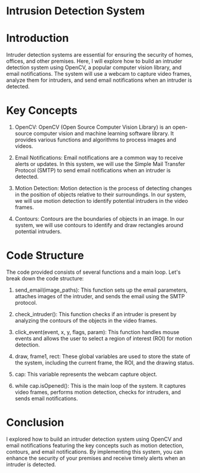 # Intrusion Detection System
# Introduction
Intruder detection systems are essential for ensuring the security of homes, offices, and other premises. Here, I will explore how to build an intruder detection system using OpenCV, a popular computer vision library, and email notifications. The system will use a webcam to capture video frames, analyze them for intruders, and send email notifications when an intruder is detected.

# Key Concepts
1. OpenCV: OpenCV (Open Source Computer Vision Library) is an open-source computer vision and machine learning software library. It provides various functions and algorithms to process images and videos.

2. Email Notifications: Email notifications are a common way to receive alerts or updates. In this system, we will use the Simple Mail Transfer Protocol (SMTP) to send email notifications when an intruder is detected.

3. Motion Detection: Motion detection is the process of detecting changes in the position of objects relative to their surroundings. In our system, we will use motion detection to identify potential intruders in the video frames.

4. Contours: Contours are the boundaries of objects in an image. In our system, we will use contours to identify and draw rectangles around potential intruders.

# Code Structure
The code provided consists of several functions and a main loop. Let's break down the code structure:

1. send_email(image_paths): This function sets up the email parameters, attaches images of the intruder, and sends the email using the SMTP protocol.

2. check_intruder(): This function checks if an intruder is present by analyzing the contours of the objects in the video frames.

3. click_event(event, x, y, flags, param): This function handles mouse events and allows the user to select a region of interest (ROI) for motion detection.

4. draw, frame1, rect: These global variables are used to store the state of the system, including the current frame, the ROI, and the drawing status.

5. cap: This variable represents the webcam capture object.

6. while cap.isOpened(): This is the main loop of the system. It captures video frames, performs motion detection, checks for intruders, and sends email notifications.

# Conclusion
I explored how to build an intruder detection system using OpenCV and email notifications featuring the key concepts such as motion detection, contours, and email notifications. By implementing this system, you can enhance the security of your premises and receive timely alerts when an intruder is detected.
